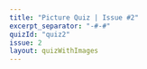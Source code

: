```yaml
---
title: "Picture Quiz | Issue #2"
excerpt_separator: "-#-#"
quizId: "quiz2"
issue: 2
layout: quizWithImages
---
```

